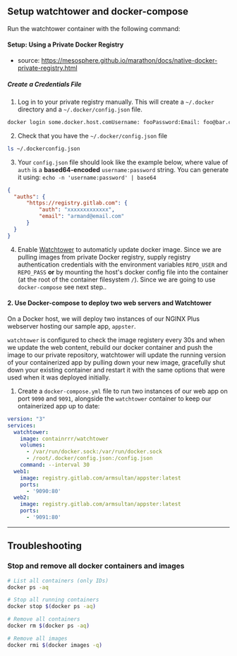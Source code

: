 ## Setup watchtower and docker-compose

Run the watchtower container with the following command:

#### Setup: Using a Private Docker Registry

 * source: https://mesosphere.github.io/marathon/docs/native-docker-private-registry.html 

##### Create a Credentials File
1. Log in to your private registry manually. This will create a `~/.docker` directory and a `~/.docker/config.json` file. 

```bash
docker login some.docker.host.comUsername: fooPassword:Email: foo@bar.com
```

2. Check that you have the `~/.docker/config.json` file

```bash
ls ~/.dockerconfig.json
```

3. Your `config.json` file should look like the example below, where value of `auth` is a **based64-encoded** `username:password` string.
   You can generate it using: `echo -n 'username:password' | base64`

```json
{
  "auths": {
      "https://registry.gitlab.com": {
          "auth": "xxxxxxxxxxxxx",
          "email": "armand@email.com"
      }
  }
}
```

4. Enable [Watchtower](https://containrrr.github.io/watchtower/usage-overview/) to automaticly update docker image.
   Since we are pulling images from private Docker registry, supply registry authentication credentials with the environment
   variables `REPO_USER` and `REPO_PASS` **or** by mounting the host's docker config file into the container (at the root 
   of the container filesystem `/`). Since we are going to use `docker-compose` see next step..

#### 2. Use Docker-compose to deploy two web servers and Watchtower

On a Docker host, we will deploy two instances of our NGINX Plus webserver hosting our sample app, `appster`.

`watchtower` is configured to check the image registery every 30s and when we update the web content, rebuild our docker 
container and push the image to our private repository, watchtower will update the running version of your containerized 
app by pulling down your new image, gracefully shut down your existing container and restart it with the same options
that were used when it was deployed initially.

1. Create a `docker-compose.yml` file to run two instances of our web app on port `9090` and `9091`, alongside the `watchtower`
   container to keep our ontainerized app up to date:

```yaml
version: "3"
services:
  watchtower:
    image: containrrr/watchtower
    volumes:
      - /var/run/docker.sock:/var/run/docker.sock
      - /root/.docker/config.json:/config.json
    command: --interval 30
  web1:
    image: registry.gitlab.com/armsultan/appster:latest
    ports:
      - '9090:80'
  web2:
    image: registry.gitlab.com/armsultan/appster:latest
    ports:
      - '9091:80'
```

--------------------------------------------------------------------------------

## Troubleshooting

### Stop and remove all docker containers and images

```bash
# List all containers (only IDs)
docker ps -aq

# Stop all running containers
docker stop $(docker ps -aq)

# Remove all containers
docker rm $(docker ps -aq)

# Remove all images
docker rmi $(docker images -q)